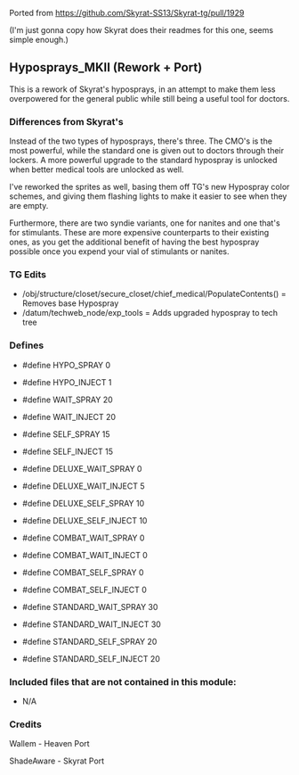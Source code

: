 Ported from 
https://github.com/Skyrat-SS13/Skyrat-tg/pull/1929

(I'm just gonna copy how Skyrat does their readmes for this one, seems simple enough.)
## Hyposprays_MKII (Rework + Port)

This is a rework of Skyrat's hyposprays, in an attempt to make them less overpowered for the general public while still being a useful tool for doctors.

### Differences from Skyrat's

Instead of the two types of hyposprays, there's three. The CMO's is the most powerful, while the standard one is given out to doctors through their lockers. A more powerful upgrade to the standard hypospray is unlocked when better medical tools are unlocked as well.

I've reworked the sprites as well, basing them off TG's new Hypospray color schemes, and giving them flashing lights to make it easier to see when they are empty.

Furthermore, there are two syndie variants, one for nanites and one that's for stimulants. These are more expensive counterparts to their existing ones, as you get the additional benefit of having the best hypospray possible once you expend your vial of stimulants or nanites.

### TG Edits

- /obj/structure/closet/secure_closet/chief_medical/PopulateContents() = Removes base Hypospray
- /datum/techweb_node/exp_tools = Adds upgraded hypospray to tech tree

### Defines

- #define HYPO_SPRAY 0
- #define HYPO_INJECT 1

- #define WAIT_SPRAY 20
- #define WAIT_INJECT 20
- #define SELF_SPRAY 15
- #define SELF_INJECT 15

- #define DELUXE_WAIT_SPRAY 0
- #define DELUXE_WAIT_INJECT 5
- #define DELUXE_SELF_SPRAY 10
- #define DELUXE_SELF_INJECT 10

- #define COMBAT_WAIT_SPRAY 0
- #define COMBAT_WAIT_INJECT 0
- #define COMBAT_SELF_SPRAY 0
- #define COMBAT_SELF_INJECT 0

- #define STANDARD_WAIT_SPRAY 30
- #define STANDARD_WAIT_INJECT 30
- #define STANDARD_SELF_SPRAY 20
- #define STANDARD_SELF_INJECT 20

### Included files that are not contained in this module:

- N/A

### Credits

Wallem - Heaven Port

ShadeAware - Skyrat Port
